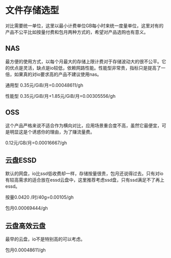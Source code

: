 # 文件存储选型
对比需要统一单位，这里以最小计费单位GB每小时来统一度量单位，这里对有的产品不公平比如按量付费和包月两种方式的，希望对产品选购也有意义。

## NAS

最方便的使用方式，以每个月最大的存储上限计费对于存储波动大的很不公平。它的优点是灵活，缺点是io较低，依赖网路性能。性能型非常贵，指标只是提高了一倍，如果真的对io要求高的产品不建议使用nas。

通用型 0.35元/GiB/月=0.00048611/gh

性能型 0.35元/GiB/月+1.85元/GiB/月=0.00305556/gh

## OSS

这个产品严格来说不适合作为横向对比，应用场景重合度不高，虽然它最便宜，可是明显这是个诱惑你的理由，为了赚流量费。

0.12元/GB/月=0.00016667/gh

## 云盘ESSD

默认的网盘，io比ssd低收费却一样，存储按量很贵，包月还说得过去。只有对io有较高需求的适合放在essd云盘中，这里推荐考虑ssd盘，只有ssd满足不了再上essd。

按量0.0420 /时/40g=0.00105/gh

包月0.00069444/gh

## 云盘高效云盘

最早的云盘，io不是特别高的可以考虑。

包月0.00048611/gh
